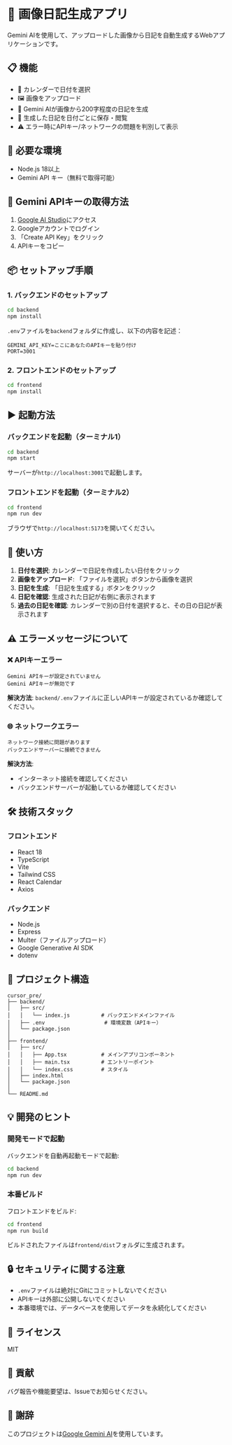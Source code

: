 # 📸 画像日記生成アプリ

Gemini AIを使用して、アップロードした画像から日記を自動生成するWebアプリケーションです。

## 📋 機能

- 📅 カレンダーで日付を選択
- 🖼️ 画像をアップロード
- 🤖 Gemini AIが画像から200字程度の日記を生成
- 💾 生成した日記を日付ごとに保存・閲覧
- ⚠️ エラー時にAPIキー/ネットワークの問題を判別して表示

## 🚀 必要な環境

- Node.js 18以上
- Gemini API キー（無料で取得可能）

## 🔑 Gemini APIキーの取得方法

1. [Google AI Studio](https://makersuite.google.com/app/apikey)にアクセス
2. Googleアカウントでログイン
3. 「Create API Key」をクリック
4. APIキーをコピー

## 📦 セットアップ手順

### 1. バックエンドのセットアップ

```bash
cd backend
npm install
```

`.env`ファイルを`backend`フォルダに作成し、以下の内容を記述：

```env
GEMINI_API_KEY=ここにあなたのAPIキーを貼り付け
PORT=3001
```

### 2. フロントエンドのセットアップ

```bash
cd frontend
npm install
```

## ▶️ 起動方法

### バックエンドを起動（ターミナル1）

```bash
cd backend
npm start
```

サーバーが`http://localhost:3001`で起動します。

### フロントエンドを起動（ターミナル2）

```bash
cd frontend
npm run dev
```

ブラウザで`http://localhost:5173`を開いてください。

## 📖 使い方

1. **日付を選択**: カレンダーで日記を作成したい日付をクリック
2. **画像をアップロード**: 「ファイルを選択」ボタンから画像を選択
3. **日記を生成**: 「日記を生成する」ボタンをクリック
4. **日記を確認**: 生成された日記が右側に表示されます
5. **過去の日記を確認**: カレンダーで別の日付を選択すると、その日の日記が表示されます

## ⚠️ エラーメッセージについて

### ❌ APIキーエラー

```
Gemini APIキーが設定されていません
Gemini APIキーが無効です
```

**解決方法**: `backend/.env`ファイルに正しいAPIキーが設定されているか確認してください。

### 🌐 ネットワークエラー

```
ネットワーク接続に問題があります
バックエンドサーバーに接続できません
```

**解決方法**: 
- インターネット接続を確認してください
- バックエンドサーバーが起動しているか確認してください

## 🛠️ 技術スタック

### フロントエンド
- React 18
- TypeScript
- Vite
- Tailwind CSS
- React Calendar
- Axios

### バックエンド
- Node.js
- Express
- Multer（ファイルアップロード）
- Google Generative AI SDK
- dotenv

## 📁 プロジェクト構造

```
cursor_pre/
├── backend/
│   ├── src/
│   │   └── index.js          # バックエンドメインファイル
│   ├── .env                   # 環境変数（APIキー）
│   └── package.json
│
├── frontend/
│   ├── src/
│   │   ├── App.tsx           # メインアプリコンポーネント
│   │   ├── main.tsx          # エントリーポイント
│   │   └── index.css         # スタイル
│   ├── index.html
│   └── package.json
│
└── README.md
```

## 💡 開発のヒント

### 開発モードで起動

バックエンドを自動再起動モードで起動:

```bash
cd backend
npm run dev
```

### 本番ビルド

フロントエンドをビルド:

```bash
cd frontend
npm run build
```

ビルドされたファイルは`frontend/dist`フォルダに生成されます。

## 🔒 セキュリティに関する注意

- `.env`ファイルは絶対にGitにコミットしないでください
- APIキーは外部に公開しないでください
- 本番環境では、データベースを使用してデータを永続化してください

## 📝 ライセンス

MIT

## 🤝 貢献

バグ報告や機能要望は、Issueでお知らせください。

## 🙏 謝辞

このプロジェクトは[Google Gemini AI](https://ai.google.dev/)を使用しています。



